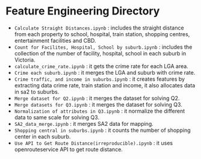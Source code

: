 # Feature Engineering Directory
- `Calculate Straight Distances.ipynb` : includes the straight distance from each property to school, hospital, train station, shopping centres, entertainment facilities and CBD. 
- `Count for Facilites, Hospital, School by suburb.ipynb` : includes the collection of the number of facility, hospital, school in each suburb in Victoria. 
- `calculate_crime_rate.ipynb` : it gets the crime rate for each LGA area.
- `Crime each suburb.ipynb` : it merges the LGA and suburb with crime rate. 
- `Crime traffic, and income in suburbs.ipynb` : it creates features by extracting data crime rate, train station and income, it also allocates data in sa2 to suburbs. 
- `Merge dataset for Q2.ipynb` : it merges the dataset for solving Q2. 
- `Merge datasets for Q3.ipynb` : it merges the dataset for solving Q3.  
- `Normalization of attributes in Q3.ipynb` : it normalize the different data to same scale for solving Q3.   
- `SA2_data_merge.ipynb` : it merges SA2 data for mapping.
- `Shopping central in suburbs.ipynb` : it counts the number of shopping center in each suburb.
- `Use API to Get Route Distance(irreproducible).ipynb` : it uses openrouteservice API to get route distance.
